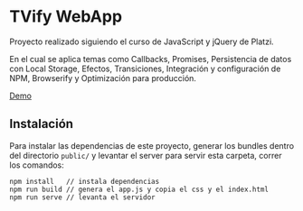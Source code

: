 # TVify WebApp
Proyecto realizado siguiendo el curso de JavaScript y jQuery de Platzi.

En el cual se aplica temas como Callbacks, Promises, Persistencia de datos con Local Storage, Efectos, Transiciones, Integración y configuración de NPM, Browserify y Optimización para producción.

[Demo](http://akinramirez.github.io/TVify-App)

## Instalación
Para instalar las dependencias de este proyecto, generar los bundles dentro del directorio `public/` y levantar el server para servir esta carpeta, correr los comandos:

```
npm install   // instala dependencias
npm run build // genera el app.js y copia el css y el index.html
npm run serve // levanta el servidor
```
